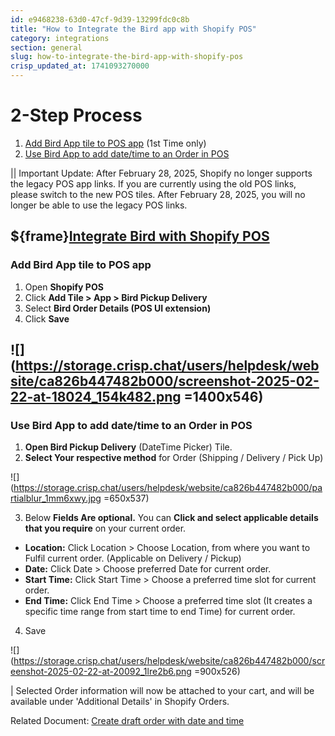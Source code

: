 ```yaml
---
id: e9468238-63d0-47cf-9d39-13299fdc0c8b
title: "How to Integrate the Bird app with Shopify POS"
category: integrations
section: general
slug: how-to-integrate-the-bird-app-with-shopify-pos
crisp_updated_at: 1741093270000
---
```


# 2-Step Process

1. [Add Bird App tile to POS app](#3-add-bird-app-tile-to-pos-app)    (1st Time only)
2. [Use Bird App to add date/time to an Order in POS](#3-use-bird-app-to-add-datetime-to-an-order-in-pos)

|| Important Update: After February 28, 2025, Shopify no longer supports the legacy POS app links. If you are currently using the old POS links, please switch to the new POS tiles. After February 28, 2025, you will no longer be able to use the legacy POS links.

${frame}[Integrate Bird with Shopify POS](https://www.loom.com/embed/73c1672644ba40739ce552c5d67f67e7?sid=7ab12d44-4e78-48aa-9b2a-6143c4fe6b1c)
---

### Add Bird App tile to POS app

1. Open **Shopify POS**
2. Click **Add Tile > App > Bird Pickup Delivery**
3. Select **Bird Order Details (POS UI extension)**
4. Click **Save**

![](https://storage.crisp.chat/users/helpdesk/website/ca826b447482b000/screenshot-2025-02-22-at-18024_154k482.png =1400x546)
---

### Use Bird App to add date/time to an Order in POS

1. **Open Bird Pickup Delivery** (DateTime Picker) Tile.
2. **Select Your respective method** for Order (Shipping / Delivery / Pick Up)

![](https://storage.crisp.chat/users/helpdesk/website/ca826b447482b000/partialblur_1mm6xwy.jpg =650x537)

3. Below **Fields Are optional.** You can **Click and select applicable details that you require** on your current order.
* **Location:** Click Location > Choose Location, from where you want to Fulfil current order. (Applicable on Delivery / Pickup)
* **Date:** Click Date > Choose preferred Date for current order.
* **Start Time:** Click Start Time > Choose a preferred time slot for current order.
* **End Time:** Click End Time > Choose a preferred time slot (It creates a specific time range from start time to end Time) for current order.

4. Save

![](https://storage.crisp.chat/users/helpdesk/website/ca826b447482b000/screenshot-2025-02-22-at-20092_1lre2b6.png =900x526)

| Selected Order information will now be attached to your cart, and will be available under 'Additional Details' in Shopify Orders.

Related Document: [Create draft order with date and time](https://help.birdchime.com/en-us/article/create-draft-order-with-date-and-time-1i8tjop/)
